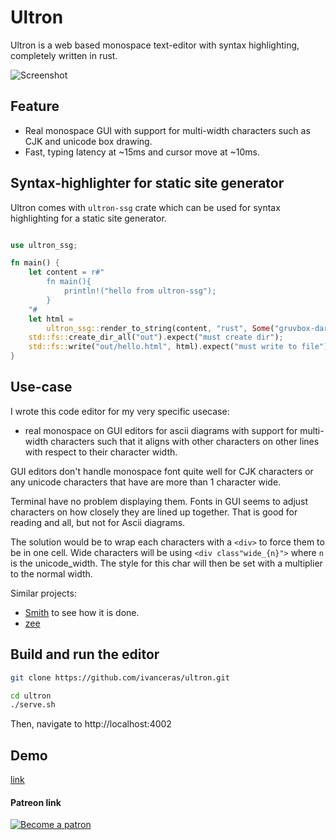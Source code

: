 # Ultron

Ultron is a web based monospace text-editor with syntax highlighting, completely written in rust.

![Screenshot](https://raw.githubusercontent.com/ivanceras/ultron/master/screenshot/ultron.png)

## Feature
- Real monospace GUI with support for multi-width characters such as CJK and unicode box drawing.
- Fast, typing latency at ~15ms and cursor move at ~10ms.


## Syntax-highlighter for static site generator
Ultron comes with `ultron-ssg` crate which can be used for syntax highlighting for a static site generator.

```rust

use ultron_ssg;

fn main() {
    let content = r#"
        fn main(){
            println!("hello from ultron-ssg");
        }
    "#
    let html =
        ultron_ssg::render_to_string(content, "rust", Some("gruvbox-dark"));
    std::fs::create_dir_all("out").expect("must create dir");
    std::fs::write("out/hello.html", html).expect("must write to file");
}
```


## Use-case
I wrote this code editor for my very specific usecase:
- real monospace on GUI editors for ascii diagrams with support for multi-width characters such that it aligns
    with other characters on other lines with respect to their character width.

GUI editors don't handle monospace font quite well for CJK characters or any unicode characters
that have are more than 1 character wide.

Terminal have no problem displaying them.
Fonts in GUI seems to adjust characters on how closely they are lined up together.
That is good for reading and all, but not for Ascii diagrams.

The solution would be to wrap each characters with a `<div>` to force them to be in one cell.
Wide characters will be using `<div class"wide_{n}">` where `n` is the unicode_width.
The style for this char will then be set with a multiplier to the normal width.

Similar projects:
- [Smith](https://github.com/IGI-111/Smith) to see how it is done.
- [zee](https://crates.io/crates/zee)


## Build and run the editor

```sh
git clone https://github.com/ivanceras/ultron.git

cd ultron
./serve.sh

```
Then, navigate to http://localhost:4002


## Demo

[link](https://ivanceras.github.io/ultron)


#### Patreon link
 [![Become a patron](https://c5.patreon.com/external/logo/become_a_patron_button.png)](https://www.patreon.com/ivanceras)

